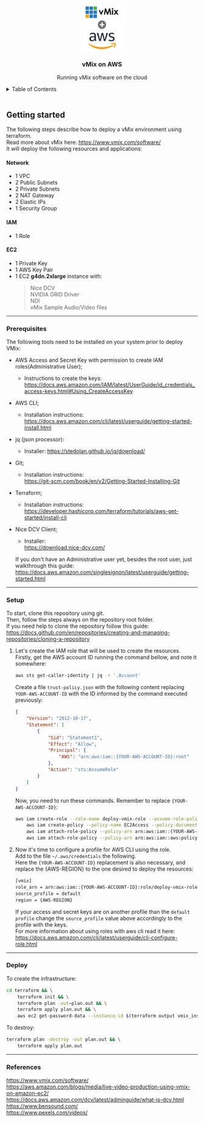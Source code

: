<div align="center">
    <img src="vmix-aws.png" width="120" height="120" alt="vmix-aws"/>
</div>

<h3 align="center">vMix on AWS</h3>

<p align="center">
Running vMix software on the cloud
</p>

<details>
  <summary>Table of Contents</summary>
  <ol>
    <li>
      <a href="#getting-started">Getting started</a>
      <ul>
        <li><a href="#prerequisites">Prerequisites</a></li>
        <li><a href="#setup">Setup</a></li>
        <li><a href="#deploy">Deploy</a></li>
      </ul>
    </li>
    <li>
      <a href="#references">References</a>
    </li>
  </ol>
</details>
<br/>

## Getting started

The following steps describe how to deploy a vMix environment using terraform.  
Read more about vMix here: https://www.vmix.com/software/  
It will deploy the following resources and applications:  

#### Network
- 1 VPC  
- 2 Public Subnets  
- 2 Private Subnets  
- 2 NAT Gateway  
- 2 Elastic IPs
- 1 Security Group
#### IAM
- 1 Role
#### EC2
- 1 Private Key  
- 1 AWS Key Pair
- 1 EC2 **g4dn.2xlarge** instance  with:  
  > Nice DCV  
  > NVIDIA GRID Driver  
  > NDI  
  > vMix
  > Sample Audio/Video files

---
### Prerequisites

The following tools need to be installed on your system prior to deploy VMix:
- AWS Access and Secret Key with permission to create IAM roles(Administrative User);  
    - Instructions to create the keys:  
    https://docs.aws.amazon.com/IAM/latest/UserGuide/id_credentials_access-keys.html#Using_CreateAccessKey  
- AWS CLI;
    - Installation instructions:  
    https://docs.aws.amazon.com/cli/latest/userguide/getting-started-install.html  
- jq (json processor):   
    - Installer: https://stedolan.github.io/jq/download/  
- Git;  
    - Installation instructions:  
    https://git-scm.com/book/en/v2/Getting-Started-Installing-Git  
- Terraform;
    - Installation instructions: 
    https://developer.hashicorp.com/terraform/tutorials/aws-get-started/install-cli
- Nice DCV Client;
    - Installer:  
    https://download.nice-dcv.com/  

    If you don't have an Administrative user yet, besides the root user, just walkthrough this guide:  
    https://docs.aws.amazon.com/singlesignon/latest/userguide/getting-started.html  

---
### Setup

To start, clone this repository using git.  
Then, follow the steps always on the repository root folder.  
If you need help to clone the repository follow this guide:  
https://docs.github.com/en/repositories/creating-and-managing-repositories/cloning-a-repository  


1. Let's create the IAM role that will be used to create the resources.  
    Firstly, get the AWS account ID running the command bellow, and note it somewhere:
    ```bash
    aws sts get-caller-identity | jq -r '.Account'
    ```  

    Create a file ``trust-policy.json`` with the following content replacing ``YOUR-AWS-ACCOUNT-ID`` with the ID informed by the command executed previously:  
    ```json
    {
        "Version": "2012-10-17",
        "Statement": [
            {
                "Sid": "Statement1",
                "Effect": "Allow",
                "Principal": {
                    "AWS": "arn:aws:iam::{YOUR-AWS-ACCOUNT-ID}:root"
                },
                "Action": "sts:AssumeRole"
            }
        ]
    }
    ```

    Now, you need to run these commands. Remember to replace ``{YOUR-AWS-ACCOUNT-ID}``:  
    ```bash
    aws iam create-role --role-name deploy-vmix-role --assume-role-policy-document file://trust-policy.json && \
        aws iam create-policy --policy-name EC2Access --policy-document file://policies.json && \
        aws iam attach-role-policy --policy-arn arn:aws:iam::{YOUR-AWS-ACCOUNT-ID}:policy/EC2Access --role-name deploy-vmix-role && \
        aws iam attach-role-policy --policy-arn arn:aws:iam::aws:policy/AmazonVPCFullAccess --role-name deploy-vmix-role
    ```

2. Now it's time to configure a profile for AWS CLI using the role.  
    Add to the file ``~/.aws/credentials`` the following.  
    Here the ``{YOUR-AWS-ACCOUNT-ID}`` replacement is also necessary, and replace the {AWS-REGION} to the one desired to deploy the resources:  
    ```bash
    [vmix]
    role_arn = arn:aws:iam::{YOUR-AWS-ACCOUNT-ID}:role/deploy-vmix-role
    source_profile = default
    region = {AWS-REGION}
    ```

    If your access and secret keys are on another profile than the ``default profile`` change the ``source_profile`` value above accordingly to the profile with the keys.  
    For more information about using roles with aws cli read it here:  https://docs.aws.amazon.com/cli/latest/userguide/cli-configure-role.html

___
### Deploy

To create the infrastructure:  
```bash
cd terraform && \
	terraform init && \
	terraform plan -out=plan.out && \
	terraform apply plan.out && \
	aws ec2 get-password-data --instance-id $(terraform output vmix_instance_id | sed 's/"//g') --priv-launch-key ./vmix.pem --profile vmix --region us-west-1 | jq -r '.PasswordData'
```

To destroy:  
```bash
terraform plan -destroy -out plan.out && \
    terraform apply plan.out
```

---
### References ###
https://www.vmix.com/software/  
https://aws.amazon.com/blogs/media/live-video-production-using-vmix-on-amazon-ec2/  
https://docs.aws.amazon.com/dcv/latest/adminguide/what-is-dcv.html  
https://www.bensound.com/  
https://www.pexels.com/videos/ 




